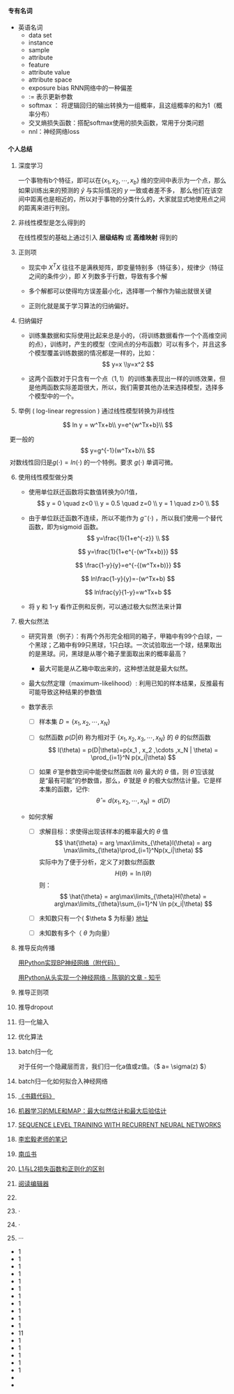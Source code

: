 #### 专有名词

- 英语名词
  - data set                                          
  - instance
  - sample
  - attribute
  - feature
  - attribute value
  - attribute space
  - exposure bias       RNN网络中的一种偏差
  - $:=$ 表示更新参数
  -  softmax ： 将逻辑回归的输出转换为一组概率，且这组概率的和为1（概率分布）
  - 交叉熵损失函数：搭配softmax使用的损失函数，常用于分类问题
  - nnl：神经网络loss

#### 个人总结

1. 深度学习

   一个事物有b个特征，即可以在$\{x_1 , x_2 , \cdots , x_b\}$ 维的空间中表示为一个点，那么如果训练出来的预测的 $\hat{y}$ 与实际情况的 $y$ 一致或者差不多， 那么他们在该空间中距离也是相近的，所以对于事物的分类什么的，大家就显式地使用点之间的距离来进行判别。

2. 非线性模型是怎么得到的

   在线性模型的基础上通过引入   **层级结构**   或    **高维映射**  得到的

3. 正则项

   - 现实中 $X^TX$ 往往不是满秩矩阵，即变量特别多（特征多），规律少（特征之间的条件少），即 $X$ 列数多于行数，导致有多个解

   - 多个解都可以使得均方误差最小化，选择哪一个解作为输出就很关键

   - 正则化就是属于学习算法的归纳偏好。

4. 归纳偏好

   - 训练集数据和实际使用比起来总是小的，（将训练数据看作一个个高维空间的点），训练时，产生的模型（空间点的分布函数）可以有多个，并且这多个模型覆盖训练数据的情况都是一样的，比如：
     $$
      y=x \\y=x^2
     $$

   - 这两个函数对于只含有一个点$（1,1）$的训练集表现出一样的训练效果，但是他两函数实际差距很大，所以，我们需要其他办法来选择模型，选择多个模型中的一个。

5.  举例 ( log-linear regression )  通过线性模型转换为非线性


$$
ln y = w^Tx+b\\
y=e^{w^Tx+b}\\
$$

​	更一般的
$$
y=g^{-1}(w^Tx+b)\\
$$
​	对数线性回归是$g(\cdot) = ln(\cdot)$ 的一个特例。要求 $g(\cdot)$ 单调可微。

6. 使用线性模型做分类

   - 使用单位跃迁函数将实数值转换为0/1值，
     $$
     y = 0 \quad z<0 \\
     y = 0.5 \quad z=0 \\
     y = 1 \quad z>0 \\
     $$

   - 由于单位跃迁函数不连续，所以不能作为 $g^-{(\cdot)}$ ，所以我们使用一个替代函数，即为sigmoid 函数。 
     $$
     y=\frac{1}{1+e^{-z}} \\
     $$

     $$
     y=\frac{1}{1+e^{-(w^Tx+b)}}
     $$

     $$
     \frac{1-y}{y}=e^{-{(w^Tx+b)}}
     $$

     $$
     ln\frac{1-y}{y}=-(w^Tx+b)
     $$

     $$
     ln\frac{y}{1-y}=w^Tx+b
     $$

   - 将 y 和 1-y 看作正例和反例，可以通过极大似然法来计算

7. 极大似然法

   - 研究背景（例子）：有两个外形完全相同的箱子，甲箱中有99个白球，一个黑球；乙箱中有99只黑球，1只白球。一次试验取出一个球，结果取出的是黑球。问，黑球是从哪个箱子里面取出来的概率最高？
     - 最大可能是从乙箱中取出来的，这种想法就是最大似然。

   - 最大似然定理（maximum-likelihood）: 利用已知的样本结果，反推最有可能导致这种结果的参数值

   - 数学表示

     - [ ] 样本集 $D = \{x_1 , x_2 , \cdots, x_N\}$ 

     - [ ] 似然函数 $p(D|\theta)$ 称为相对于 $\{x_1  ,x_2,x_3,\cdots , x_N\}$ 的 $\theta$ 的似然函数 
       $$
       l(\theta) = p(D|\theta)=p(x_1 , x_2 ,\cdots ,x_N | \theta) = \prod_{i=1}^N p(x_i|\theta)
       $$

     - [ ] 如果 $\hat{\theta}$ 是参数空间中能使似然函数 $l(\theta)$ 最大的 $\theta$ 值，则 $\hat{\theta}$ 应该就是“最有可能”的参数值，那么，$\hat{\theta}$ 就是 $\theta$  的极大似然估计量。它是样本集的函数，记作:
       $$
       \hat{\theta}=d(x_1,x_2,\cdots ,x_N) = d(D)
       $$

   - 如何求解

     - [ ] 求解目标：求使得出现该样本的概率最大的 $\theta$ 值
       $$
       \hat{\theta} = arg \max\limits_{\theta}l(\theta) = arg \max\limits_{\theta}\prod_{i=1}^Np(x_i|\theta)
       $$
       实际中为了便于分析，定义了对数似然函数
       $$
       H(\theta) = \ln l(\theta)
       $$
       则：
       $$
       \hat{\theta} = arg\max\limits_{\theta}H(\theta) = arg\max\limits_{\theta}\sum_{i=1}^N \ln p(x_i|\theta)
       $$

     - [ ] 未知数只有一个( $\theta $ 为标量) [地址](<https://blog.csdn.net/qq_39355550/article/details/81809467>)

     - [ ] 未知数有多个（ $\theta$ 为向量） 

8.  推导反向传播

    [用Python实现BP神经网络（附代码）](https://zhuanlan.zhihu.com/p/32458271)

    [用Python从头实现一个神经网络 - 陈钢的文章 - 知乎](https://zhuanlan.zhihu.com/p/58964140)

9.  推导正则项

10.  推导dropout

11.  归一化输入

12.  优化算法

13.  batch归一化

     对于任何一个隐藏层而言，我们归一化a值或z值。（$ a= \sigma(z) $）

14. batch归一化如何拟合入神经网络

15. [《书籍代码》](<https://github.com/MichalDanielDobrzanski/DeepLearningPython35>)

16. [机器学习的MLE和MAP：最大似然估计和最大后验估计](https://zhuanlan.zhihu.com/p/32480810)

17. [SEQUENCE LEVEL TRAINING WITH RECURRENT NEURAL NETWORKS](https://zhuanlan.zhihu.com/p/22649457)

18. [李宏毅老师的笔记](<https://datawhalechina.github.io/leeml-notes/#/chapter14/chapter14?id=%e5%8f%8d%e5%90%91%e4%bc%a0%e6%92%ad>)

19. [南瓜书](<https://datawhalechina.github.io/pumpkin-book/#/>)

20. [L1与L2损失函数和正则化的区别](https://www.cnblogs.com/jclian91/p/9824310.html)

21. [阅读编辑器](<https://www.zybuluo.com/mdeditor>)

22. 

23. ·

24. ·

25. ···

- 1
- 1
- 1
- 1
- 1
- 1
- 1
- 1
- 1
- 1
- 1
- 11
- 1
- 1
- 1
- 1
- 1
- 
- 

